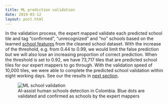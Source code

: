 ```yaml
---
title: ML prediction validation
date: 2019-03-12
layout: post.html
---
```


In the validation process, the expert mapped validate each predicted school tile and tag “confirmed”, “unrecognized” and “no” schools based on the learned [school features](/methodology/school-data-cleaning/) from the cleaned school dataset. With the increase of the threshold, e.g. from 0.44 to 0.99, we would limit the false prediction but we will also lose an increasing proportion of correct prediction. When the threshold is set to 0.92, we have 73,717 tiles that are predicted school tiles for our expert mappers to go through. With the validation speed of 10,000 tiles, we were able to complete the predicted school validation within eight working days. See our the results in [next section](/results-and-discussion/ai-assisted-school-detection-and-discussion/).

<figure class="align-center">
	<img src="assets/graphics/content/methodology/m20.gif" alt="ML school validation"/>
	<figcaption> AI-assist human schools detection in Colombia. Blue dots are validated and confirmed as schools by the expert mappers</figcaption>
</figure>
